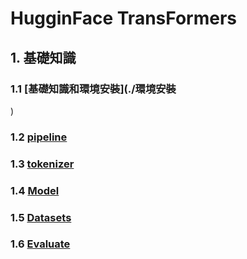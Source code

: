 # HugginFace TransFormers
## 1. 基礎知識
### 1.1 [**基礎知識和環境安裝**](./環境安裝
)
### 1.2 [**pipeline**](./pipeline/)
### 1.3 [**tokenizer**](./tokenizer/)
### 1.4 [**Model**](./model/)
### 1.5 [**Datasets**](./datasets/)
### 1.6 [**Evaluate**](./evaluate/)


